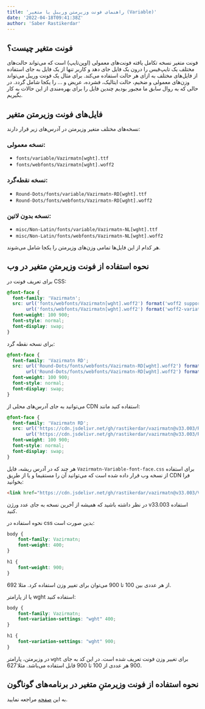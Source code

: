 ```yaml
---
title: 'راهنمای فونت وزیرمتن وریبل یا متغیر (Variable)'
date: '2022-04-18T09:41:38Z'
author: 'Saber Rastikerdar'
---
```


## فونت متغیر چیست؟

فونت متغیر نسخه تکامل یافته فونت‌های معمولی (اوپن‌تایپ) است که می‌تواند حالت‌‌های مختلف یک تایپ‌فیس را درون یک فایل جای دهد و کاربر تنها از یک فایل به جای استفاده از فایل‌های مختلف به ازای هر حالت استفاده می‌کند. برای مثال یک فونت وریبل می‌تواند وزن‌های معمولی و ضخیم، حالت ایتالیک، فشرده، عریض و ... را یکجا شامل گردد. در حالی که به روال سابق ما مجبور بودیم چندین فایل را برای بهره‌مندی از این حالات به کار بگیریم.

## فایل‌های فونت وزیرمتن متغیر

نسخه‌های مختلف متغیر وزیرمتن در آدرس‌های زیر قرار دارند:

### نسخه معمولی:
- `fonts/variable/Vazirmatn[wght].ttf`
- `fonts/webfonts/Vazirmatn[wght].woff2`

### نسخه نقطه‌گرد:
- `Round-Dots/fonts/variable/Vazirmatn-RD[wght].ttf`
- `Round-Dots/fonts/webfonts/Vazirmatn-RD[wght].woff2`

### نسخه بدون لاتین:
- `misc/Non-Latin/fonts/variable/Vazirmatn-NL[wght].ttf`
- `misc/Non-Latin/fonts/webfonts/Vazirmatn-NL[wght].woff2`

هر کدام از این فایل‌ها تمامی وزن‌های وزیرمتن را یکجا شامل می‌شوند.

## نحوه استفاده از فونت وزیرمتنِ متغیر در وب

برای تعریف فونت در CSS:
```css
@font-face {
  font-family: 'Vazirmatn';
  src: url('fonts/webfonts/Vazirmatn[wght].woff2') format('woff2 supports variations'),
       url('fonts/webfonts/Vazirmatn[wght].woff2') format('woff2-variations');
  font-weight: 100 900;
  font-style: normal;
  font-display: swap;
}
```

برای نسخه نقطه گرد:
```css
@font-face {
  font-family: 'Vazirmatn RD';
  src: url('Round-Dots/fonts/webfonts/Vazirmatn-RD[wght].woff2') format('woff2 supports variations'),
       url('Round-Dots/fonts/webfonts/Vazirmatn-RD[wght].woff2') format('woff2-variations');
  font-weight: 100 900;
  font-style: normal;
  font-display: swap;
}
```

می‌توانید به جای آدرس‌های محلی از CDN استفاده کنید مانند:
```css
@font-face {
  font-family: 'Vazirmatn RD';
  src: url('https://cdn.jsdelivr.net/gh/rastikerdar/vazirmatn@v33.003/Round-Dots/fonts/webfonts/Vazirmatn-RD[wght].woff2') format('woff2 supports variations'),
       url('https://cdn.jsdelivr.net/gh/rastikerdar/vazirmatn@v33.003/Round-Dots/fonts/webfonts/Vazirmatn-RD[wght].woff2') format('woff2-variations');
  font-weight: 100 900;
  font-style: normal;
  font-display: swap;
}
```

هر چند که در آدرس ریشه، فایل `Vazirmatn-Variable-font-face.css` برای استفاده از نسخه وب قرار داده شده است که می‌توانید آن را مستقیما و یا از طریق CDN فرا بخوانید:
```html
<link href="https://cdn.jsdelivr.net/gh/rastikerdar/vazirmatn@v33.003/Vazirmatn-Variable-font-face.css" rel="stylesheet" type="text/css" />
```

در نظر داشته باشید که همیشه از آخرین نسخه به جای عدد ورژن v33.003 استفاده کنید.


نحوه استفاده در css بدین صورت است:
```css
body {
    font-family: Vazirmatn;
    font-weight: 400;
}

h1 {
    font-weight: 900;
}
```
از هر عددی بین 100 تا 900 می‌توان برای تغییر وزن استفاده کرد. مثلا 692.

یا از پارامتر wght استفاده کنید:
```css
body {
    font-family: Vazirmatn;
    font-variation-settings: "wght" 400;
}

h1 {
    font-variation-settings: "wght" 900;
}
```
در وزیرمتن، پارامتر `wght` برای تغییر وزن فونت تعریف شده است. در این کد به جای 900 هر عددی از 100 تا 900 قابل استفاده می‌باشد. مثلا 627.

## نحوه استفاده از فونت وزیرمتنِ متغیر در برنامه‌های گوناگون

به این [صفحه](https://rastikerdar.github.io/vazirmatn/fa/docs/HELP-fa) مراجعه نمایید.
